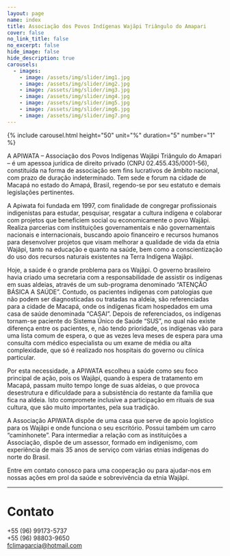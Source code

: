 ```yaml
---
layout: page
name: index
title: Associação dos Povos Indígenas Wajãpi Triângulo do Amapari
cover: false
no_link_title: false 
no_excerpt: false 
hide_image: false
hide_description: true
carousels:
  - images: 
    - image: /assets/img/slider/img1.jpg
    - image: /assets/img/slider/img2.jpg
    - image: /assets/img/slider/img3.jpg
    - image: /assets/img/slider/img4.jpg
    - image: /assets/img/slider/img5.jpg
    - image: /assets/img/slider/img6.jpg
    - image: /assets/img/slider/img7.png
---
```


{% include carousel.html height="50" unit="%" duration="5" number="1" %}

A APIWATA – Associação dos Povos Indígenas  Wajãpi  Triângulo  do   Amapari – é um apessoa jurídica de direito privado (CNPJ 02.455.435/0001-56),  constituída   na  forma de associação sem fins lucrativos de âmbito nacional, com prazo de duração indeterminado. Tem  sede e forum na cidade de Macapá no estado do Amapá, Brasil, regendo-se por seu estatuto e demais legislações pertinentes.

A Apiwata foi fundada em 1997, com finalidade de congregar profissionais indigenistas para estudar, pesquisar, resgatar a cultura indígena e colaborar com projetos que beneficiem social ou economicamente o povo Wajãpi. Realiza parcerias com instituições governamentais e não governamentais nacionais e internacionais, buscando apoio financeiro e recursos humanos para desenvolver  projetos que visam melhorar a qualidade de vida da etnia Wajãpi, tanto na educação e quanto na saúde, bem como a conscientização do uso dos recursos naturais existentes na Terra Indígena Wajãpi.

Hoje, a saúde é o grande problema para os Wajãpi. O governo brasileiro havia criado uma secretaria com a responsabilidade de assistir os indígenas em suas aldeias, através de um sub-programa denominado “ATENÇÃO BÁSICA A SAÚDE”. Contudo, os pacientes indigenas com patologias que não podem ser diagnosticadas ou tratadas na aldeia, são referenciadas para a cidade de Macapá, onde os indígenas ficam hospedados em uma casa de saúde denominada “CASAI”. Depois de referenciados, os indígenas tornam-se paciente do Sistema Único de Saúde “SUS”, no qual não existe diferença entre os pacientes, e, não tendo prioridade, os indígenas vão para uma lista comum de espera, o que as vezes leva meses de espera para uma consulta com médico especialista ou um exame de média ou alta complexidade, que só é realizado nos hospitais do governo ou clínica particular.

Por esta necessidade, a APIWATA escolheu a saúde como seu foco principal de ação, pois os Wajãpi, quando à espera de tratamento em Macapá, passam muito tempo longe de suas aldeias, o que provoca desestrutura e dificuldade para a subsistência do restante da família que fica na aldeia. Isto compromete inclusive a participação em rituais de sua cultura, que são muito importantes, pela sua tradição.

A Associação APIWATA dispõe de uma casa que serve de apoio logístico para os Wajãpi e onde funciona o seu escritório. Possui também um carro “caminhonete”. Para intermediar a relação com as instituições a Associação, dispõe de um assessor, formado em indigenismo, com experiência de mais 35 anos de serviço com várias etnias indígenas do norte do Brasil.

Entre em contato conosco para uma cooperação ou para ajudar-nos em nossas ações em prol da saúde e sobrevivência da etnia Wajãpi.

---
# Contato
+55 (96) 99173-5737\
+55 (96) 98803-9650\
<fclimagarcia@hotmail.com>

